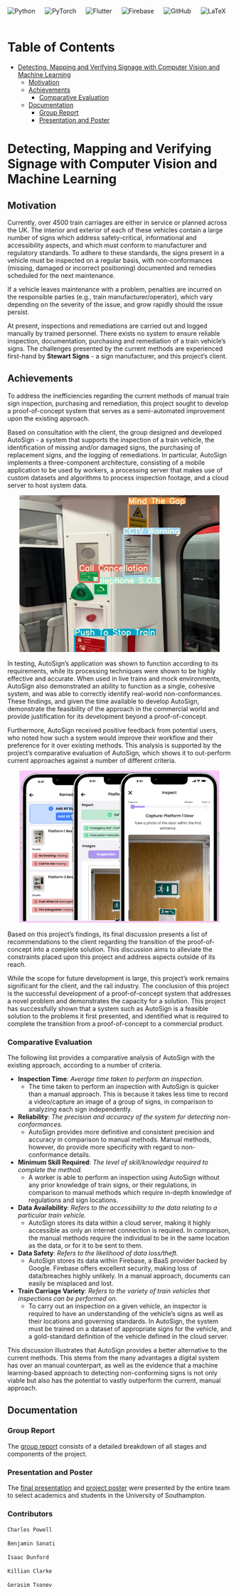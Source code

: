 ![Python](https://img.shields.io/badge/python-3670A0?style=for-the-badge&logo=python&logoColor=ffdd54) &emsp;
![PyTorch](https://img.shields.io/badge/PyTorch-%23EE4C2C.svg?style=for-the-badge&logo=PyTorch&logoColor=white) &emsp;
![Flutter](https://img.shields.io/badge/Flutter-02569B?style=for-the-badge&logo=flutter&logoColor=white) &emsp;
![Firebase](https://img.shields.io/badge/Firebase-039BE5?style=for-the-badge&logo=Firebase&logoColor=white) &emsp;
![GitHub](https://img.shields.io/badge/GitHub-100000?style=for-the-badge&logo=github&logoColor=white) &emsp;
![LaTeX](https://img.shields.io/badge/latex-%23008080.svg?style=for-the-badge&logo=latex&logoColor=white) &emsp;

Table of Contents
=================

* [Detecting, Mapping and Verifying Signage with Computer Vision and Machine Learning](#detecting-mapping-and-verifying-signage-with-computer-vision-and-machine-learning)
   * [Motivation](#motivation)
   * [Achievements](#achievements)
      * [Comparative Evaluation](#comparative-evaluation)
   * [Documentation](#documentation)
      * [Group Report](#group-report)
      * [Presentation and Poster](#presentation-and-poster)

# Detecting, Mapping and Verifying Signage with Computer Vision and Machine Learning

## Motivation 

Currently, over 4500 train carriages are either in service or planned across the UK. The interior and exterior of each of these vehicles contain a large number of signs which address safety-critical, informational and accessibility aspects, and which must conform to manufacturer and regulatory standards. To adhere to these standards, the signs present in a vehicle must be inspected on a regular basis, with non-conformances (missing, damaged or incorrect positioning) documented and remedies scheduled for the next maintenance. 

If a vehicle leaves maintenance with a problem, penalties are incurred on the responsible parties (e.g., train manufacturer/operator), which vary depending on the severity of the issue, and grow rapidly should the issue persist.

At present, inspections and remediations are carried out and logged manually by trained personnel. There exists no system to ensure reliable inspection, documentation, purchasing and remediation of a train vehicle’s signs. The challenges presented by the current methods are experienced first-hand by **Stewart Signs** - a sign manufacturer, and this project’s client.


## Achievements

To address the inefficiencies regarding the current methods of manual train sign inspection, purchasing and remediation, this project sought to develop a proof-of-concept system that serves as a semi-automated improvement upon the existing approach.

Based on consultation with the client, the group designed and developed AutoSign - a system that supports the inspection of a train vehicle, the identification of missing and/or damaged signs, the purchasing of replacement signs, and the logging of remediations. In particular, AutoSign implements a three-component architecture, consisting of a mobile application to be
used by workers, a processing server that makes use of custom datasets and algorithms to process inspection footage, and a cloud server to host system data.

<p align="center">
  <img src="./READMEimgs/objdet_output.png" width="450"/>
</p>

In testing, AutoSign’s application was shown to function according to its requirements, while its processing techniques were shown to be highly effective and accurate. When used in live trains and mock environments, AutoSign also demonstrated an ability to function as a single, cohesive system, and was able to correctly identify real-world non-conformances. These findings, and given the time available to develop AutoSign, demonstrate the feasibility of the approach in the commercial world and provide justification for its development beyond a proof-of-concept. 

Furthermore, AutoSign received positive feedback from potential users, who noted how such a system would improve their workflow and their preference for it over existing methods. This analysis is supported by the project’s comparative evaluation of AutoSign, which shows it to out-perform current approaches against a number of different criteria.

<p align="center">
  <img src="./READMEimgs/app_ss.png" width="450"/>
</p>

Based on this project’s findings, its final discussion presents a list of recommendations to the client regarding the transition of the proof-of-concept into a complete solution. This discussion aims to alleviate the constraints placed upon this project and address aspects outside of its reach. 

While the scope for future development is large, this project’s work remains significant for the client, and the rail industry. The conclusion of this project is the successful development of a proof-of-concept system that addresses a novel problem and demonstrates the capacity for a solution. This project has successfully shown that a system such as AutoSign is a feasible solution to the problems it first presented, and identified what is required to complete the transition from a proof-of-concept to a commercial product.

### Comparative Evaluation

The following list provides a comparative analysis of AutoSign with the existing approach, according to a number of criteria.

- **Inspection Time**: _Average time taken to perform an inspection._
  - The time taken to perform an inspection with AutoSign is quicker than a manual approach. This is because it takes less time to record a video/capture an image of a group of signs, in comparison to analyzing each sign independently.
- **Reliability**: _The precision and accuracy of the system for detecting non-conformances._
  - AutoSign provides more definitive and consistent precision and accuracy in comparison to manual methods. Manual methods, however, do provide more specificity with regard to non-conformance details.
- **Minimum Skill Required**: _The level of skill/knowledge required to complete the method._
  - A worker is able to perform an inspection using AutoSign without any prior knowledge of train signs, or their regulations, in comparison to manual methods which require in-depth knowledge of regulations and sign locations.
- **Data Availability**: _Refers to the accessibility to the data relating to a particular train vehicle._
  - AutoSign stores its data within a cloud server, making it highly accessible as only an internet connection is required. In comparison, the manual methods require the individual to be in the same location as the data, or for it to be sent to them.
- **Data Safety**: _Refers to the likelihood of data loss/theft._
  - AutoSign stores its data within Firebase, a BaaS provider backed by Google. Firebase offers excellent security, making loss of data/breaches highly unlikely. In a manual approach, documents can easily be misplaced and lost.
- **Train Carriage Variety**: _Refers to the variety of train vehicles that inspections can be performed on._
  - To carry out an inspection on a given vehicle, an inspector is required to have an understanding of the vehicle’s signs as well as their locations and governing standards. In AutoSign, the system must be trained on a dataset of appropriate signs for the vehicle, and a gold-standard definition of the vehicle defined in the cloud server.

This discussion illustrates that AutoSign provides a better alternative to the current methods. This stems from the many advantages a digital system has over an manual counterpart, as well as the evidence that a machine learning-based approach to detecting non-conforming signs is not only viable but also has the potential to vastly outperform the current, manual approach.

## Documentation

### Group Report

The [group report](ELEC6200___Group_Report.pdf) consists of a detailed breakdown of all stages and components of the project. 

### Presentation and Poster

The [final presentation](Final_Presentation.pdf) and [project poster](Poster.pdf) were presented by the entire team to select academics and students in the University of Southampton.

### Contributors

`Charles Powell`

`Benjamin Sanati`

`Isaac Dunford`

`Killian Clarke`

`Gerasim Tsonev`
